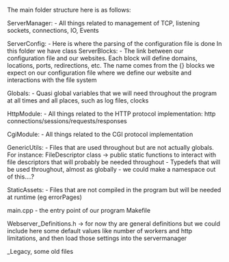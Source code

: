 

The main folder structure here is as follows:


ServerManager:
	- All things related to management of TCP, listening sockets, connections, IO, Events

ServerConfig:
	- Here is where the parsing of the configuration file is done
	In this folder we have class ServerBlocks:
		- The link between our configuration file and our websites. Each block
		will define domains, locations, ports, redirections, etc.
		The name comes from the {} blocks we expect on our configuration file where
		we define our website and interactions with the file system

Globals:
	- Quasi global variables that we will need throughout the program at all times and all places,
	such as log files, clocks


HttpModule:
	- All things related to the HTTP protocol implementation: http connections/sessions/requests/responses

CgiModule:
	- All things related to the CGI protocol implementation

GenericUtils:
	- Files that are used throughout but are not actually globals. For instance: FileDescriptor class -> public static functions
		to interact with file descriptors that will probably be needed throughout
	- Typedefs that will be used throughout, almost as globally
		- we could make a namespace out of this....?

StaticAssets:
	- Files that are not compiled in the program but will be needed at runtime (eg errorPages)

main.cpp
	- the entry point of our program
Makefile

Webserver_Definitions.h -> for now thy are general definitions but we could include here some default values
like number of workers and http limitations, and then load those settings into the servermanager

_Legacy, some old files
